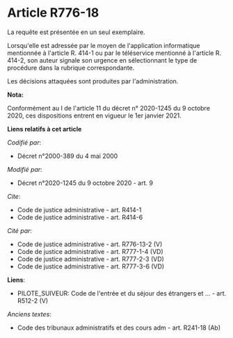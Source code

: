 # Article R776-18

La requête est présentée en un seul exemplaire.

Lorsqu'elle est adressée par le moyen de l'application informatique mentionnée à l'article R. 414-1 ou par le téléservice
mentionné à l'article R. 414-2, son auteur signale son urgence en sélectionnant le type de procédure dans la rubrique
correspondante.

Les décisions attaquées sont produites par l'administration.

**Nota:**

Conformément au I de l'article 11 du décret n° 2020-1245 du 9 octobre 2020, ces dispositions entrent en vigueur le 1er
janvier 2021.

**Liens relatifs à cet article**

_Codifié par_:

  - Décret n°2000-389 du 4 mai 2000

_Modifié par_:

  - Décret n°2020-1245 du 9 octobre 2020 - art. 9

_Cite_:

  - Code de justice administrative - art. R414-1
  - Code de justice administrative - art. R414-6

_Cité par_:

  - Code de justice administrative - art. R776-13-2 (V)
  - Code de justice administrative - art. R777-1-4 (VD)
  - Code de justice administrative - art. R777-2-3 (VD)
  - Code de justice administrative - art. R777-3-6 (VD)

**Liens**:

  - PILOTE_SUIVEUR: Code de l'entrée et du séjour des étrangers et ... - art. R512-2 (V)

_Anciens textes_:

  - Code des tribunaux administratifs et des cours adm - art. R241-18 (Ab)
